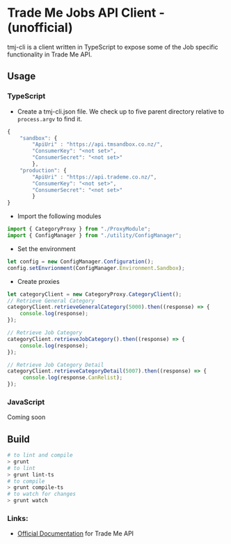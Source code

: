 # Trade Me Jobs API Client - (unofficial)

tmj-cli is a client written in TypeScript to expose some of the Job specific functionality in Trade Me API.  

## Usage

### TypeScript
* Create a tmj-cli.json file. We check up to five parent directory relative to `process.argv` to find it.
```javascript
{
    "sandbox": { 
        "ApiUri" : "https://api.tmsandbox.co.nz/", 
        "ConsumerKey": "<not set>", 
        "ConsumerSecret": "<not set>" 
        },
    "production": {
        "ApiUri" : "https://api.trademe.co.nz/", 
        "ConsumerKey": "<not set>", 
        "ConsumerSecret": "<not set>" 
        }
}
```

* Import the following modules
```javascript
import { CategoryProxy } from "./ProxyModule";
import { ConfigManager } from "./utility/ConfigManager";
```

* Set the environment
```javascript
let config = new ConfigManager.Configuration();
config.setEnvrionment(ConfigManager.Environment.Sandbox);
```
* Create proxies
```javascript
let categoryClient = new CategoryProxy.CategoryClient();
// Retrieve General Category
categoryClient.retrieveGeneralCategory(5000).then((response) => {
	console.log(response);
});

// Retrieve Job Category
categoryClient.retrieveJobCategory().then((response) => { 
    console.log(response);
});

// Retrieve Job Category Detail
categoryClient.retrieveCategoryDetail(5007).then((response) => {
     console.log(response.CanRelist);
});
```

### JavaScript
Coming soon

## Build
```bash
# to lint and compile
> grunt
# to lint
> grunt lint-ts
# to compile
> grunt compile-ts
# to watch for changes
> grunt watch
```

### Links:

 * [Official Documentation](http://http://developer.trademe.co.nz/) for Trade Me API
